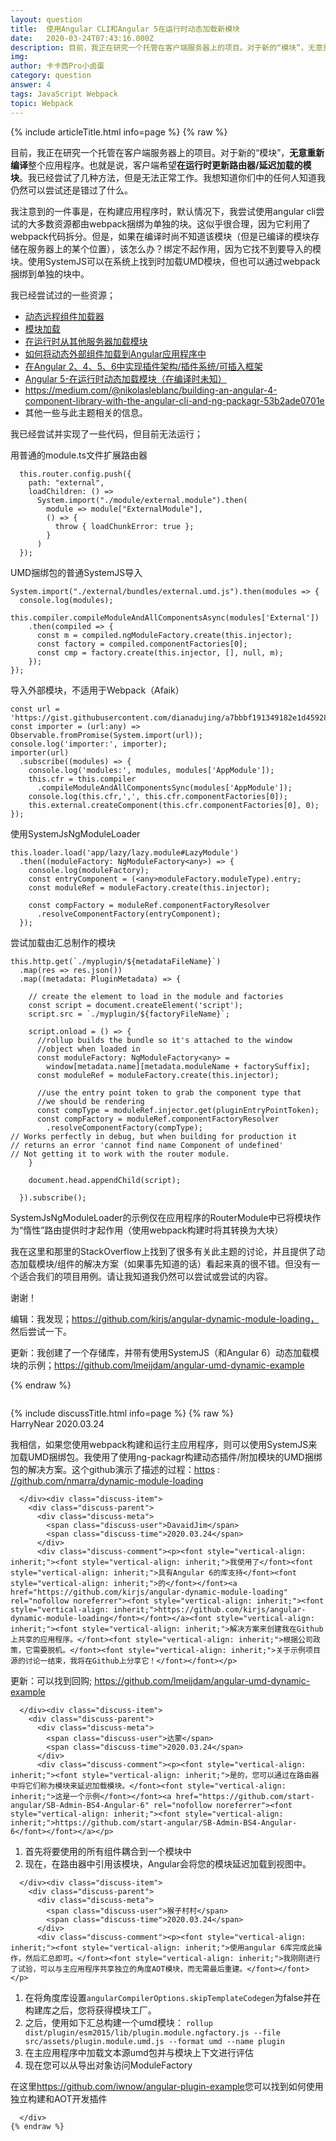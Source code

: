```yaml
---
layout: question
title:  使用Angular CLI和Angular 5在运行时动态加载新模块
date:   2020-03-24T07:43:16.000Z
description: 目前，我正在研究一个托管在客户端服务器上的项目。对于新的“模块”，无意重新编译整个应用程序。也就是说，客户端希望在运行时更新路由器/延​​迟加载的模块。我...
img: 
author: 卡卡西Pro小卤蛋
category: question
answer: 4
tags: JavaScript Webpack
topic: Webpack
---
```

<div class="article-root">
  <div class="article">
    {% include articleTitle.html info=page %}
    {% raw %}
    <div class="article-content"><p><font style="vertical-align: inherit;"><font style="vertical-align: inherit;">目前，我正在研究一个托管在客户端服务器上的项目。</font><font style="vertical-align: inherit;">对于新的“模块”，</font></font><strong><font style="vertical-align: inherit;"><font style="vertical-align: inherit;">无意重新编译</font></font></strong><font style="vertical-align: inherit;"><font style="vertical-align: inherit;">整个应用程序。</font><font style="vertical-align: inherit;">也就是说，客户端希望</font></font><strong><font style="vertical-align: inherit;"><font style="vertical-align: inherit;">在运行时更新路由器/延​​迟加载的模块</font></font></strong><font style="vertical-align: inherit;"><font style="vertical-align: inherit;">。</font><font style="vertical-align: inherit;">我已经尝试了几种方法，但是无法正常工作。</font><font style="vertical-align: inherit;">我想知道你们中的任何人知道我仍然可以尝试还是错过了什么。</font></font></p>

<p><font style="vertical-align: inherit;"><font style="vertical-align: inherit;">我注意到的一件事是，在构建应用程序时，默认情况下，我尝试使用angular cli尝试的大多数资源都由webpack捆绑为单独的块。</font><font style="vertical-align: inherit;">这似乎很合理，因为它利用了webpack代码拆分。</font><font style="vertical-align: inherit;">但是，如果在编译时尚不知道该模块（但是已编译的模块存储在服务器上的某个位置），该怎么办？</font><font style="vertical-align: inherit;">绑定不起作用，因为它找不到要导入的模块。</font><font style="vertical-align: inherit;">使用SystemJS可以在系统上找到时加载UMD模块，但也可以通过webpack捆绑到单独的块中。</font></font></p>

<p><font style="vertical-align: inherit;"><font style="vertical-align: inherit;">我已经尝试过的一些资源；</font></font></p>

<ul>
<li><a href="https://github.com/dianadujing/dynamic-remote-component-loader" rel="nofollow noreferrer"><font style="vertical-align: inherit;"><font style="vertical-align: inherit;">动态远程组件加载器</font></font></a></li>
<li><a href="https://github.com/Toxicable/module-loading" rel="nofollow noreferrer"><font style="vertical-align: inherit;"><font style="vertical-align: inherit;">模块加载</font></font></a></li>
<li><a href="https://stackoverflow.com/questions/42953858/loading-modules-from-different-server-at-runtime"><font style="vertical-align: inherit;"><font style="vertical-align: inherit;">在运行时从其他服务器加载模块</font></font></a></li>
<li><a href="https://stackoverflow.com/questions/45503497/how-to-load-dynamic-external-components-into-angular-application"><font style="vertical-align: inherit;"><font style="vertical-align: inherit;">如何将动态外部组件加载到Angular应用程序中</font></font></a></li>
<li><a href="https://stackoverflow.com/questions/41438198/implementing-a-plugin-architecture-plugin-system-pluggable-framework-in-angu"><font style="vertical-align: inherit;"><font style="vertical-align: inherit;">在Angular 2、4、5、6中实现插件架构/插件系统/可插入框架</font></font></a></li>
<li><a href="https://stackoverflow.com/questions/48590455/angular-5-load-modules-that-are-not-known-at-compile-time-dynamically-at-run"><font style="vertical-align: inherit;"><font style="vertical-align: inherit;">Angular 5-在运行时动态加载模块（在编译时未知）</font></font></a></li>
<li><a href="https://medium.com/@nikolasleblanc/building-an-angular-4-component-library-with-the-angular-cli-and-ng-packagr-53b2ade0701e" rel="nofollow noreferrer"><font style="vertical-align: inherit;"><font style="vertical-align: inherit;">https://medium.com/@nikolasleblanc/building-an-angular-4-component-library-with-the-angular-cli-and-ng-packagr-53b2ade0701e</font></font></a></li>
<li><font style="vertical-align: inherit;"><font style="vertical-align: inherit;">其他一些与此主题相关的信息。</font></font></li>
</ul>

<p><font style="vertical-align: inherit;"><font style="vertical-align: inherit;">我已经尝试并实现了一些代码，但目前无法运行；</font></font></p>

<p><font style="vertical-align: inherit;"><font style="vertical-align: inherit;">用普通的module.ts文件扩展路由器</font></font></p>

<pre><code>  this.router.config.push({<font></font>
    path: "external",<font></font>
    loadChildren: () =&gt;<font></font>
      System.import("./module/external.module").then(<font></font>
        module =&gt; module["ExternalModule"],<font></font>
        () =&gt; {<font></font>
          throw { loadChunkError: true };<font></font>
        }<font></font>
      )<font></font>
  });<font></font>
</code></pre>

<p><font style="vertical-align: inherit;"><font style="vertical-align: inherit;">UMD捆绑包的普通SystemJS导入</font></font></p>

<pre><code>System.import("./external/bundles/external.umd.js").then(modules =&gt; {<font></font>
  console.log(modules);<font></font>
  this.compiler.compileModuleAndAllComponentsAsync(modules['External'])<font></font>
    .then(compiled =&gt; {<font></font>
      const m = compiled.ngModuleFactory.create(this.injector);<font></font>
      const factory = compiled.componentFactories[0];<font></font>
      const cmp = factory.create(this.injector, [], null, m);<font></font>
    });<font></font>
});<font></font>
</code></pre>

<p><font style="vertical-align: inherit;"><font style="vertical-align: inherit;">导入外部模块，不适用于Webpack（Afaik）</font></font></p>

<pre><code>const url = 'https://gist.githubusercontent.com/dianadujing/a7bbbf191349182e1d459286dba0282f/raw/c23281f8c5fabb10ab9d144489316919e4233d11/app.module.ts';<font></font>
const importer = (url:any) =&gt; Observable.fromPromise(System.import(url));<font></font>
console.log('importer:', importer);<font></font>
importer(url)<font></font>
  .subscribe((modules) =&gt; {<font></font>
    console.log('modules:', modules, modules['AppModule']);<font></font>
    this.cfr = this.compiler<font></font>
      .compileModuleAndAllComponentsSync(modules['AppModule']);<font></font>
    console.log(this.cfr,',', this.cfr.componentFactories[0]);<font></font>
    this.external.createComponent(this.cfr.componentFactories[0], 0);<font></font>
});<font></font>
</code></pre>

<p><font style="vertical-align: inherit;"><font style="vertical-align: inherit;">使用SystemJsNgModuleLoader</font></font></p>

<pre><code>this.loader.load('app/lazy/lazy.module#LazyModule')<font></font>
  .then((moduleFactory: NgModuleFactory&lt;any&gt;) =&gt; {<font></font>
    console.log(moduleFactory);<font></font>
    const entryComponent = (&lt;any&gt;moduleFactory.moduleType).entry;<font></font>
    const moduleRef = moduleFactory.create(this.injector);<font></font>
<font></font>
    const compFactory = moduleRef.componentFactoryResolver<font></font>
      .resolveComponentFactory(entryComponent);<font></font>
  });<font></font>
</code></pre>

<p><font style="vertical-align: inherit;"><font style="vertical-align: inherit;">尝试加载由汇总制作的模块</font></font></p>

<pre><code>this.http.get(`./myplugin/${metadataFileName}`)<font></font>
  .map(res =&gt; res.json())<font></font>
  .map((metadata: PluginMetadata) =&gt; {<font></font>
<font></font>
    // create the element to load in the module and factories<font></font>
    const script = document.createElement('script');<font></font>
    script.src = `./myplugin/${factoryFileName}`;<font></font>
<font></font>
    script.onload = () =&gt; {<font></font>
      //rollup builds the bundle so it's attached to the window <font></font>
      //object when loaded in<font></font>
      const moduleFactory: NgModuleFactory&lt;any&gt; = <font></font>
        window[metadata.name][metadata.moduleName + factorySuffix];<font></font>
      const moduleRef = moduleFactory.create(this.injector);<font></font>
<font></font>
      //use the entry point token to grab the component type that <font></font>
      //we should be rendering<font></font>
      const compType = moduleRef.injector.get(pluginEntryPointToken);<font></font>
      const compFactory = moduleRef.componentFactoryResolver<font></font>
        .resolveComponentFactory(compType); <font></font>
// Works perfectly in debug, but when building for production it<font></font>
// returns an error 'cannot find name Component of undefined' <font></font>
// Not getting it to work with the router module.<font></font>
    }<font></font>
<font></font>
    document.head.appendChild(script);<font></font>
<font></font>
  }).subscribe();<font></font>
</code></pre>

<p><font style="vertical-align: inherit;"><font style="vertical-align: inherit;">SystemJsNgModuleLoader的示例仅在应用程序的RouterModule中已将模块作为“惰性”路由提供时才起作用（使用webpack构建时将其转换为大块）</font></font></p>

<p><font style="vertical-align: inherit;"><font style="vertical-align: inherit;">我在这里和那里的StackOverflow上找到了很多有关此主题的讨论，并且提供了动态加载模块/组件的解决方案（如果事先知道的话）看起来真的很不错。</font><font style="vertical-align: inherit;">但没有一个适合我们的项目用例。</font><font style="vertical-align: inherit;">请让我知道我仍然可以尝试或尝试的内容。</font></font></p>

<p><font style="vertical-align: inherit;"><font style="vertical-align: inherit;">谢谢！</font></font></p>

<p><font style="vertical-align: inherit;"><font style="vertical-align: inherit;">编辑：我发现；</font></font><a href="https://github.com/kirjs/angular-dynamic-module-loading" rel="nofollow noreferrer"><font style="vertical-align: inherit;"><font style="vertical-align: inherit;">https://github.com/kirjs/angular-dynamic-module-loading，</font></font></a><font style="vertical-align: inherit;"><font style="vertical-align: inherit;">然后尝试一下。</font></font></p>

<p><font style="vertical-align: inherit;"><font style="vertical-align: inherit;">更新：我创建了一个存储库，并带有使用SystemJS（和Angular 6）动态加载模块的示例；</font></font><a href="https://github.com/lmeijdam/angular-umd-dynamic-example" rel="nofollow noreferrer"><font style="vertical-align: inherit;"><font style="vertical-align: inherit;">https://github.com/lmeijdam/angular-umd-dynamic-example</font></font></a></p></div>
    {% endraw %}
  </div>
  <p style="height: 0;width:0;overflow: hidden;"> 第3461篇《使用Angular CLI和Angular 5在运行时动态加载新模块》来自Winter(https://github.com/aiyld/aiyld.github.io)的站点</p>
  <div class="discuss-wrapper">
    {% include discussTitle.html info=page %}
    {% raw %}
    <div class="discuss-item">
        <div class="discuss-parent">
          <div class="discuss-meta">
            <span class="discuss-user">HarryNear</span>
            <span class="discuss-time">2020.03.24</span>
          </div>
          <div class="discuss-comment"><p><font style="vertical-align: inherit;"><font style="vertical-align: inherit;">我相信，如果您使用webpack构建和运行主应用程序，则可以使用SystemJS来加载UMD捆绑包。</font><font style="vertical-align: inherit;">我使用了使用ng-packagr构建动态插件/附加模块的UMD捆绑包的解决方案。</font><font style="vertical-align: inherit;">这个github演示了描述的过程：</font><a href="https://github.com/nmarra/dynamic-module-loading" rel="nofollow noreferrer"><font style="vertical-align: inherit;">https</font></a><font style="vertical-align: inherit;"> :
 </font></font><a href="https://github.com/nmarra/dynamic-module-loading" rel="nofollow noreferrer"><font style="vertical-align: inherit;"><font style="vertical-align: inherit;">//github.com/nmarra/dynamic-module-loading</font></font></a></p></div>
        </div>
        
      </div><div class="discuss-item">
        <div class="discuss-parent">
          <div class="discuss-meta">
            <span class="discuss-user">DavaidJim</span>
            <span class="discuss-time">2020.03.24</span>
          </div>
          <div class="discuss-comment"><p><font style="vertical-align: inherit;"><font style="vertical-align: inherit;">我使用了</font><font style="vertical-align: inherit;">具有Angular 6的库支持</font><font style="vertical-align: inherit;">的</font></font><a href="https://github.com/kirjs/angular-dynamic-module-loading" rel="nofollow noreferrer"><font style="vertical-align: inherit;"><font style="vertical-align: inherit;">https://github.com/kirjs/angular-dynamic-module-loading</font></font></a><font style="vertical-align: inherit;"><font style="vertical-align: inherit;">解决方案来创建我在Github上共享的应用程序。</font><font style="vertical-align: inherit;">根据公司政策，它需要脱机。</font><font style="vertical-align: inherit;">关于示例项目源的讨论一结束，我将在Github上分享它！</font></font></p>

<p><font style="vertical-align: inherit;"><font style="vertical-align: inherit;">更新：可以找到回购; </font></font><a href="https://github.com/lmeijdam/angular-umd-dynamic-example" rel="nofollow noreferrer"><font style="vertical-align: inherit;"><font style="vertical-align: inherit;">https://github.com/lmeijdam/angular-umd-dynamic-example</font></font></a> </p></div>
        </div>
        
      </div><div class="discuss-item">
        <div class="discuss-parent">
          <div class="discuss-meta">
            <span class="discuss-user">达蒙</span>
            <span class="discuss-time">2020.03.24</span>
          </div>
          <div class="discuss-comment"><p><font style="vertical-align: inherit;"><font style="vertical-align: inherit;">是的，您可以通过在路由器中将它们称为模块来延迟加载模块。</font><font style="vertical-align: inherit;">这是一个示例</font></font><a href="https://github.com/start-angular/SB-Admin-BS4-Angular-6" rel="nofollow noreferrer"><font style="vertical-align: inherit;"><font style="vertical-align: inherit;">https://github.com/start-angular/SB-Admin-BS4-Angular-6</font></font></a></p>

<ol>
<li><font style="vertical-align: inherit;"><font style="vertical-align: inherit;">首先将要使用的所有组件耦合到一个模块中</font></font></li>
<li><font style="vertical-align: inherit;"><font style="vertical-align: inherit;">现在，在路由器中引用该模块，Angular会将您的模块延迟加载到视图中。</font></font></li>
</ol></div>
        </div>
        
      </div><div class="discuss-item">
        <div class="discuss-parent">
          <div class="discuss-meta">
            <span class="discuss-user">猴子村村</span>
            <span class="discuss-time">2020.03.24</span>
          </div>
          <div class="discuss-comment"><p><font style="vertical-align: inherit;"><font style="vertical-align: inherit;">使用angular 6库完成此操作，然后汇总即可。</font><font style="vertical-align: inherit;">我刚刚进行了试验，可以与主应用程序共享独立的角度AOT模块，而无需最后重建。</font></font></p>

<ol>
<li><font style="vertical-align: inherit;"><font style="vertical-align: inherit;">在将角度库设置</font></font><code>angularCompilerOptions.skipTemplateCodegen</code><font style="vertical-align: inherit;"><font style="vertical-align: inherit;">为false并在构建库之后，您将获得模块工厂。</font></font></li>
<li><font style="vertical-align: inherit;"><font style="vertical-align: inherit;">之后，使用如下汇总构建一个umd模块： 
</font></font><code>rollup dist/plugin/esm2015/lib/plugin.module.ngfactory.js --file src/assets/plugin.module.umd.js --format umd --name plugin</code></li>
<li><font style="vertical-align: inherit;"><font style="vertical-align: inherit;">在主应用程序中加载文本源umd包并与模块上下文进行评估</font></font></li>
<li><font style="vertical-align: inherit;"><font style="vertical-align: inherit;">现在您可以从导出对象访问ModuleFactory</font></font></li>
</ol>

<p><font style="vertical-align: inherit;"><font style="vertical-align: inherit;">在这里</font></font><a href="https://github.com/iwnow/angular-plugin-example" rel="nofollow noreferrer"><font style="vertical-align: inherit;"><font style="vertical-align: inherit;">https://github.com/iwnow/angular-plugin-example</font></font></a><font style="vertical-align: inherit;"><font style="vertical-align: inherit;">您可以找到如何使用独立构建和AOT开发插件</font></font></p></div>
        </div>
        
      </div>
    {% endraw %}
  </div>
<div>
